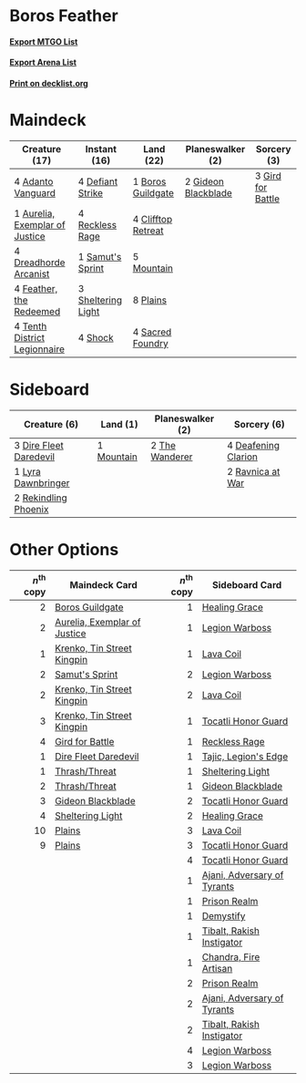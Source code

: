 # Boros Feather

#### [Export MTGO List](../collection/Boros%20Feather/Boros%20Feather.txt)
#### [Export Arena List](../collection/Boros%20Feather/Boros%20Feather_arena.txt)
#### [Print on decklist.org](http://decklist.org/?deckmain=4%09Adanto%20Vanguard%0A1%09Aurelia,%20Exemplar%20of%20Justice%0A1%09Boros%20Guildgate%0A4%09Clifftop%20Retreat%0A4%09Defiant%20Strike%0A4%09Dreadhorde%20Arcanist%0A4%09Feather,%20the%20Redeemed%0A2%09Gideon%20Blackblade%0A3%09Gird%20for%20Battle%0A5%09Mountain%0A8%09Plains%0A4%09Reckless%20Rage%0A4%09Sacred%20Foundry%0A1%09Samut's%20Sprint%0A3%09Sheltering%20Light%0A4%09Shock%0A4%09Tenth%20District%20Legionnaire&deckside=4%09Deafening%20Clarion%0A3%09Dire%20Fleet%20Daredevil%0A1%09Lyra%20Dawnbringer%0A1%09Mountain%0A2%09Ravnica%20at%20War%0A2%09Rekindling%20Phoenix%0A2%09The%20Wanderer)
# Maindeck

|                                              Creature (17)                                              |                                        Instant (16)                                         |                                          Land (22)                                          |                                       Planeswalker (2)                                       |                                        Sorcery (3)                                         |
|---------------------------------------------------------------------------------------------------------|---------------------------------------------------------------------------------------------|---------------------------------------------------------------------------------------------|----------------------------------------------------------------------------------------------|--------------------------------------------------------------------------------------------|
|4 [Adanto Vanguard](http://gatherer.wizards.com/Pages/Card/Details.aspx?multiverseid=435152)             |4 [Defiant Strike](http://gatherer.wizards.com/Pages/Card/Details.aspx?multiverseid=386515)  |1 [Boros Guildgate](http://gatherer.wizards.com/Pages/Card/Details.aspx?multiverseid=376272) |2 [Gideon Blackblade](http://gatherer.wizards.com/Pages/Card/Details.aspx?multiverseid=463943)|3 [Gird for Battle](http://gatherer.wizards.com/Pages/Card/Details.aspx?multiverseid=452762)|
|1 [Aurelia, Exemplar of Justice](http://gatherer.wizards.com/Pages/Card/Details.aspx?multiverseid=452903)|4 [Reckless Rage](http://gatherer.wizards.com/Pages/Card/Details.aspx?multiverseid=439767)   |4 [Clifftop Retreat](http://gatherer.wizards.com/Pages/Card/Details.aspx?multiverseid=443127)|                                                                                              |                                                                                            |
|4 [Dreadhorde Arcanist](http://gatherer.wizards.com/Pages/Card/Details.aspx?multiverseid=461052)         |1 [Samut's Sprint](http://gatherer.wizards.com/Pages/Card/Details.aspx?multiverseid=461069)  |5 [Mountain](http://gatherer.wizards.com/Pages/Card/Details.aspx?multiverseid=439859)        |                                                                                              |                                                                                            |
|4 [Feather, the Redeemed](http://gatherer.wizards.com/Pages/Card/Details.aspx?multiverseid=461124)       |3 [Sheltering Light](http://gatherer.wizards.com/Pages/Card/Details.aspx?multiverseid=435187)|8 [Plains](http://gatherer.wizards.com/Pages/Card/Details.aspx?multiverseid=439856)          |                                                                                              |                                                                                            |
|4 [Tenth District Legionnaire](http://gatherer.wizards.com/Pages/Card/Details.aspx?multiverseid=461149)  |4 [Shock](http://gatherer.wizards.com/Pages/Card/Details.aspx?multiverseid=129732)           |4 [Sacred Foundry](http://gatherer.wizards.com/Pages/Card/Details.aspx?multiverseid=405106)  |                                                                                              |                                                                                            |


# Sideboard

|                                          Creature (6)                                           |                                      Land (1)                                       |                                    Planeswalker (2)                                     |                                         Sorcery (6)                                          |
|-------------------------------------------------------------------------------------------------|-------------------------------------------------------------------------------------|-----------------------------------------------------------------------------------------|----------------------------------------------------------------------------------------------|
|3 [Dire Fleet Daredevil](http://gatherer.wizards.com/Pages/Card/Details.aspx?multiverseid=439756)|1 [Mountain](http://gatherer.wizards.com/Pages/Card/Details.aspx?multiverseid=439859)|2 [The Wanderer](http://gatherer.wizards.com/Pages/Card/Details.aspx?multiverseid=460964)|4 [Deafening Clarion](http://gatherer.wizards.com/Pages/Card/Details.aspx?multiverseid=452915)|
|1 [Lyra Dawnbringer](http://gatherer.wizards.com/Pages/Card/Details.aspx?multiverseid=442914)    |                                                                                     |                                                                                         |2 [Ravnica at War](http://gatherer.wizards.com/Pages/Card/Details.aspx?multiverseid=460955)   |
|2 [Rekindling Phoenix](http://gatherer.wizards.com/Pages/Card/Details.aspx?multiverseid=439768)  |                                                                                     |                                                                                         |                                                                                              |


# Other Options

|*n*<sup>th</sup> copy|                                             Maindeck Card                                             |*n*<sup>th</sup> copy|                                            Sideboard Card                                            |
|--------------------:|-------------------------------------------------------------------------------------------------------|--------------------:|------------------------------------------------------------------------------------------------------|
|                    2|[Boros Guildgate](http://gatherer.wizards.com/Pages/Card/Details.aspx?multiverseid=376272)             |                    1|[Healing Grace](http://gatherer.wizards.com/Pages/Card/Details.aspx?multiverseid=442908)              |
|                    2|[Aurelia, Exemplar of Justice](http://gatherer.wizards.com/Pages/Card/Details.aspx?multiverseid=452903)|                    1|[Legion Warboss](http://gatherer.wizards.com/Pages/Card/Details.aspx?multiverseid=452859)             |
|                    1|[Krenko, Tin Street Kingpin](http://gatherer.wizards.com/Pages/Card/Details.aspx?multiverseid=461064)  |                    1|[Lava Coil](http://gatherer.wizards.com/Pages/Card/Details.aspx?multiverseid=452858)                  |
|                    2|[Samut's Sprint](http://gatherer.wizards.com/Pages/Card/Details.aspx?multiverseid=461069)              |                    2|[Legion Warboss](http://gatherer.wizards.com/Pages/Card/Details.aspx?multiverseid=452859)             |
|                    2|[Krenko, Tin Street Kingpin](http://gatherer.wizards.com/Pages/Card/Details.aspx?multiverseid=461064)  |                    2|[Lava Coil](http://gatherer.wizards.com/Pages/Card/Details.aspx?multiverseid=452858)                  |
|                    3|[Krenko, Tin Street Kingpin](http://gatherer.wizards.com/Pages/Card/Details.aspx?multiverseid=461064)  |                    1|[Tocatli Honor Guard](http://gatherer.wizards.com/Pages/Card/Details.aspx?multiverseid=435194)        |
|                    4|[Gird for Battle](http://gatherer.wizards.com/Pages/Card/Details.aspx?multiverseid=452762)             |                    1|[Reckless Rage](http://gatherer.wizards.com/Pages/Card/Details.aspx?multiverseid=439767)              |
|                    1|[Dire Fleet Daredevil](http://gatherer.wizards.com/Pages/Card/Details.aspx?multiverseid=439756)        |                    1|[Tajic, Legion's Edge](http://gatherer.wizards.com/Pages/Card/Details.aspx?multiverseid=452954)       |
|                    1|[Thrash/Threat](http://gatherer.wizards.com/Pages/Card/Details.aspx?multiverseid=457373)               |                    1|[Sheltering Light](http://gatherer.wizards.com/Pages/Card/Details.aspx?multiverseid=435187)           |
|                    2|[Thrash/Threat](http://gatherer.wizards.com/Pages/Card/Details.aspx?multiverseid=457373)               |                    1|[Gideon Blackblade](http://gatherer.wizards.com/Pages/Card/Details.aspx?multiverseid=463943)          |
|                    3|[Gideon Blackblade](http://gatherer.wizards.com/Pages/Card/Details.aspx?multiverseid=463943)           |                    2|[Tocatli Honor Guard](http://gatherer.wizards.com/Pages/Card/Details.aspx?multiverseid=435194)        |
|                    4|[Sheltering Light](http://gatherer.wizards.com/Pages/Card/Details.aspx?multiverseid=435187)            |                    2|[Healing Grace](http://gatherer.wizards.com/Pages/Card/Details.aspx?multiverseid=442908)              |
|                   10|[Plains](http://gatherer.wizards.com/Pages/Card/Details.aspx?multiverseid=439856)                      |                    3|[Lava Coil](http://gatherer.wizards.com/Pages/Card/Details.aspx?multiverseid=452858)                  |
|                    9|[Plains](http://gatherer.wizards.com/Pages/Card/Details.aspx?multiverseid=439856)                      |                    3|[Tocatli Honor Guard](http://gatherer.wizards.com/Pages/Card/Details.aspx?multiverseid=435194)        |
|                     |                                                                                                       |                    4|[Tocatli Honor Guard](http://gatherer.wizards.com/Pages/Card/Details.aspx?multiverseid=435194)        |
|                     |                                                                                                       |                    1|[Ajani, Adversary of Tyrants](http://gatherer.wizards.com/Pages/Card/Details.aspx?multiverseid=447139)|
|                     |                                                                                                       |                    1|[Prison Realm](http://gatherer.wizards.com/Pages/Card/Details.aspx?multiverseid=460953)               |
|                     |                                                                                                       |                    1|[Demystify](http://gatherer.wizards.com/Pages/Card/Details.aspx?multiverseid=129524)                  |
|                     |                                                                                                       |                    1|[Tibalt, Rakish Instigator](http://gatherer.wizards.com/Pages/Card/Details.aspx?multiverseid=461073)  |
|                     |                                                                                                       |                    1|[Chandra, Fire Artisan](http://gatherer.wizards.com/Pages/Card/Details.aspx?multiverseid=461046)      |
|                     |                                                                                                       |                    2|[Prison Realm](http://gatherer.wizards.com/Pages/Card/Details.aspx?multiverseid=460953)               |
|                     |                                                                                                       |                    2|[Ajani, Adversary of Tyrants](http://gatherer.wizards.com/Pages/Card/Details.aspx?multiverseid=447139)|
|                     |                                                                                                       |                    2|[Tibalt, Rakish Instigator](http://gatherer.wizards.com/Pages/Card/Details.aspx?multiverseid=461073)  |
|                     |                                                                                                       |                    4|[Legion Warboss](http://gatherer.wizards.com/Pages/Card/Details.aspx?multiverseid=452859)             |
|                     |                                                                                                       |                    3|[Legion Warboss](http://gatherer.wizards.com/Pages/Card/Details.aspx?multiverseid=452859)             |

